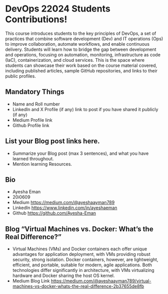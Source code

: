# DevOps 22024 Students Contributions! 

This course introduces students to the key principles of DevOps, a set of practices that combine software development (Dev) and IT operations (Ops) to improve collaboration, automate workflows, and enable continuous delivery. Students will learn how to bridge the gap between development and operations, focusing on automation, monitoring, infrastructure as code (IaC), containerization, and cloud services. This is the space where students can showcase their work based on the course material covered, including published articles, sample GitHub repositories, and links to their public profiles.

## Mandatory Things
- Name and Roll number
- LinkedIn and X Profile (if any) link to post if you have shared it publicly (if any)
- Medium Profile link
- Github Profile link

## List your Blog post links here.
- Summarize your Blog post (max 3 sentences), and what you have learned throughout.
- Mention learning Resources. 

## Bio
- Ayesha Eman
- 20i0609
- Medium https://medium.com/@ayeshaayman789
- LinkedIn https://www.linkedin.com/in/ayeshaeman
- Github https://github.com/Ayesha-Eman
## Blog “Virtual Machines vs. Docker: What’s the Real Difference?”
- Virtual Machines (VMs) and Docker containers each offer unique advantages for application deployment, with VMs providing robust security, strong isolation. Docker containers, however, are lightweight, efficient, and portable, suitable for modern, agile applications. Both technologies differ significantly in architecture, with VMs virtualizing hardware and Docker sharing the host OS kernel.
- Medium Blog Link https://medium.com/@ayeshaayman789/virtual-machines-vs-docker-whats-the-real-difference-2b37655de8fb

